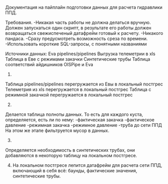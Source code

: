 Документация на пайплайн подготовки данных для расчета гидравлики ППД.

Требования. 
-Никакая часть работы не должна делаться вручную. Должен запускаться один скрипт, в результате его работы должен возвращаться свежиспеченый датафрейм готовый к расчету.
-Никакого пандаса.
-Сразу предусмотреть возможность среза по времени.
-Использовать короткие SQL-запросы, с понятными названиями

Источники данных:
Eva pipelines/pipelines
Выгрузка телеметрии в xls
Таблица в Еве с режимами закачки
Синтетические трубы
Таблица соответствий айдишников OISPipe и Eva

1. 
Таблица pipelines/pipelines перегружается из Евы в локальный постгрес
Телеметрия из xls перегружается в локальный постгрес
Таблица с режимной закачкой перегружается в локальный постгрес

2. 
Делается таблица полноты данных. То есть для каждого куста, определяется, есть ли по нему:
-фактическая закачка 
-фактическое давление
-режимная закачка
-режимное давление
-труба до сети ППД
На этом же этапе фильтруется мусор в данных.

3. 
Определяется необходимость в синтетических трубах, они добавляются в некоторую таблицу на локальном постгресе.

4. На локальном постгресе лепится датафрейм для расчета сети ППД, включающий в себя всё: баунды, фактические значения, синтетические трубы.


